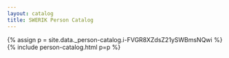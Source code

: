 ```yaml
---
layout: catalog
title: SWERIK Person Catalog
---
```

{% assign p = site.data._person-catalog.i-FVGR8XZdsZ21ySWBmsNQwi %}
{% include person-catalog.html p=p %}

